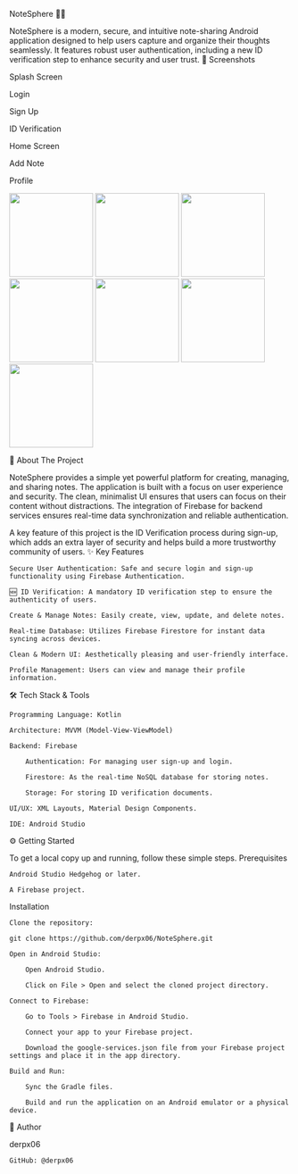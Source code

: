 NoteSphere 📝✨

NoteSphere is a modern, secure, and intuitive note-sharing Android application designed to help users capture and organize their thoughts seamlessly. It features robust user authentication, including a new ID verification step to enhance security and user trust.
📸 Screenshots

Splash Screen
	

Login
	

Sign Up
	

ID Verification
	

Home Screen
	

Add Note
	

Profile

<img src="https://github.com/user-attachments/assets/87087dc2-0484-48b8-bdf8-530c0e8d81a5" width="150">
	

<img src="https://github.com/user-attachments/assets/3b060d85-ef5c-4fda-ad2b-249a09c60caf" width="150">
	

<img src="https://github.com/user-attachments/assets/f9a8531f-f094-4cba-bace-5b6ce63e8925" width="150">
	

<img src="https://github.com/user-attachments/assets/5f733618-fde7-4c0b-99e8-2c66aa10578c" width="150">
	

<img src="https://github.com/user-attachments/assets/22975075-2bb5-48ea-801f-d9c96d17b3af" width="150">
	

<img src="https://github.com/user-attachments/assets/f1e05e6e-1fe2-4455-83bb-024557178013" width="150">
	

<img src="https://github.com/user-attachments/assets/1e02be97-e34b-4b52-b118-2f2d3220c16f" width="150">


🚀 About The Project

NoteSphere provides a simple yet powerful platform for creating, managing, and sharing notes. The application is built with a focus on user experience and security. The clean, minimalist UI ensures that users can focus on their content without distractions. The integration of Firebase for backend services ensures real-time data synchronization and reliable authentication.

A key feature of this project is the ID Verification process during sign-up, which adds an extra layer of security and helps build a more trustworthy community of users.
✨ Key Features

    Secure User Authentication: Safe and secure login and sign-up functionality using Firebase Authentication.

    🆕 ID Verification: A mandatory ID verification step to ensure the authenticity of users.

    Create & Manage Notes: Easily create, view, update, and delete notes.

    Real-time Database: Utilizes Firebase Firestore for instant data syncing across devices.

    Clean & Modern UI: Aesthetically pleasing and user-friendly interface.

    Profile Management: Users can view and manage their profile information.

🛠️ Tech Stack & Tools

    Programming Language: Kotlin

    Architecture: MVVM (Model-View-ViewModel)

    Backend: Firebase

        Authentication: For managing user sign-up and login.

        Firestore: As the real-time NoSQL database for storing notes.

        Storage: For storing ID verification documents.

    UI/UX: XML Layouts, Material Design Components.

    IDE: Android Studio

⚙️ Getting Started

To get a local copy up and running, follow these simple steps.
Prerequisites

    Android Studio Hedgehog or later.

    A Firebase project.

Installation

    Clone the repository:

    git clone https://github.com/derpx06/NoteSphere.git

    Open in Android Studio:

        Open Android Studio.

        Click on File > Open and select the cloned project directory.

    Connect to Firebase:

        Go to Tools > Firebase in Android Studio.

        Connect your app to your Firebase project.

        Download the google-services.json file from your Firebase project settings and place it in the app directory.

    Build and Run:

        Sync the Gradle files.

        Build and run the application on an Android emulator or a physical device.

👤 Author

derpx06

    GitHub: @derpx06

